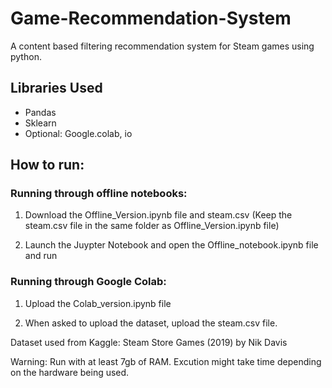 # Game-Recommendation-System

A content based filtering recommendation system for Steam games using python.

## Libraries Used
* Pandas
* Sklearn
* Optional: Google.colab, io 

## How to run:

### Running through offline notebooks:
1. Download the Offline_Version.ipynb file and steam.csv (Keep the steam.csv file in the same folder as Offline_Version.ipynb file)

2. Launch the Juypter Notebook and open the Offline_notebook.ipynb file and run

### Running through Google Colab:
1. Upload the Colab_version.ipynb file

2. When asked  to upload the dataset, upload the steam.csv file.


Dataset used from Kaggle: Steam Store Games (2019) by Nik Davis 

Warning: Run with at least 7gb of RAM. Excution might take time depending on the hardware being used.
